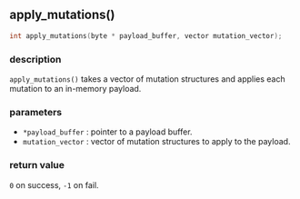 ## apply\_mutations()

```c
int apply_mutations(byte * payload_buffer, vector mutation_vector);
```

### description
`apply_mutations()` takes a vector of mutation structures and applies each mutation to an in-memory payload.

### parameters
- `*payload_buffer` : pointer to a payload buffer.
- `mutation_vector` : vector of mutation structures to apply to the payload.

### return value
`0` on success, `-1` on fail.
